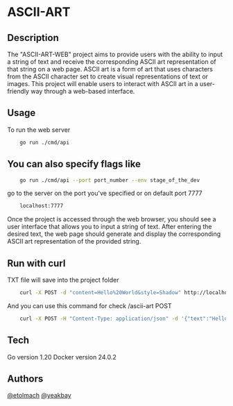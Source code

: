 # ASCII-ART 

## Description

The "ASCII-ART-WEB" project aims to provide users with the ability to input a string of text and receive the corresponding ASCII art representation of that string on a web page. ASCII art is a form of art that uses characters from the ASCII character set to create visual representations of text or images. This project will enable users to interact with ASCII art in a user-friendly way through a web-based interface.

## Usage
To run the web server
```bash
    go run ./cmd/api
```
## You can also specify flags like
```bash
    go run ./cmd/api --port port_number --env stage_of_the_dev
```
go to the server on the port you've specified or on default port 7777
```bash
    localhost:7777
```


Once the project is accessed through the web browser, you should see a user interface that allows you to input a string of text. After entering the desired text, the web page should generate and display the corresponding ASCII art representation of the provided string.

## Run with curl
TXT file will save into the project folder
```bash
    curl -X POST -d "content=Hello%20World&style=Shadow" http://localhost:7777/save


```
And you can use this command for check /ascii-art POST

```bash
    curl -X POST -H "Content-Type: application/json" -d '{"text":"Hello World"}' http://localhost:7777/ascii-art?style=Standard
```

## Tech
Go version 1.20
Docker version 24.0.2

## Authors
[@etolmach](https://01.alem.school/git/etolmach)
[@yeakbay](https://01.alem.school/git/yeakbay)
